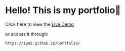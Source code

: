 # Hello! This is my portfolio👋
Click here to view the [Live Demo](https://iya5.github.io/portfolio/)

or access it through:

```arduino
https://iya5.github.io/portfolio/
```